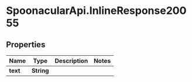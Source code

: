 # SpoonacularApi.InlineResponse20055

## Properties

Name | Type | Description | Notes
------------ | ------------- | ------------- | -------------
**text** | **String** |  | 


